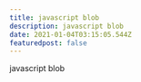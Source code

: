```yaml
---
title: javascript blob
description: javascript blob
date: 2021-01-04T03:15:05.544Z
featuredpost: false
---
```

javascript blob